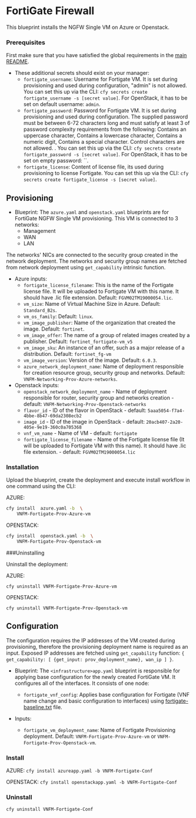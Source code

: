 # FortiGate Firewall

This blueprint installs the NGFW Single VM on Azure or Openstack.

### Prerequisites

First make sure that you have satisfied the global requirements in the [main README](../README.md).

* These additional secrets should exist on your manager:
  * `fortigate_username`: Username for Fortigate VM. It is set during provisioning and used during configuration, "admin" is not allowed. You can set this up via the CLI: `cfy secrets create fortigate_username -s [secret value]`. For OpenStack, it has to be set on default username: `admin`.
  * `fortigate_password`: Password for Fortigate VM. It is set during provisioning and used during configuration. The supplied password must be between 6-72 characters long and must satisfy at least 3 of password complexity requirements from the following: Contains an uppercase character, Contains a lowercase character, Contains a numeric digit, Contains a special character. Control characters are not allowed. . You can set this up via the CLI: `cfy secrets create fortigate_password -s [secret value]`. For OpenStack, it has to be set on empty password: ``.
  * `fortigate_license`: Content of license file, its used during provisioning to license Fortigate. You can set this up via the CLI: `cfy secrets create fortigate_license -s [secret value]`.

## Provisioning

* Blueprint: The `azure.yaml` and `openstack.yaml` blueprints are for FortiGate NGFW Single VM provisioning. This VM is connected to 3 networks:
  * Management
  * WAN
  * LAN

The networks' NICs are connected to the security group created in the network deployment. The networks and security group names are fetched from network deployment using `get_capability` intrinsic function.

* Azure inputs:
  * `fortigate_license_filename`: This is the name of the Fortigate license file. It will be uploaded to Fortigate VM with this name. It should have .lic file extension. Default: `FGVM02TM19000054.lic`.
  * `vm_size`: Name of Virtual Machine Size in Azure. Default: `Standard_B2s`.
  * `vm_os_family`: Default: `linux`.
  * `vm_image_publisher`: Name of the organization that created the image. Default: `fortinet`.
  * `vm_image_offer`: The name of a group of related images created by a publisher. Default: `fortinet_fortigate-vm_v5`
  * `vm_image_sku`: An instance of an offer, such as a major release of a distribution. Default: `fortinet_fg-vm`
  * `vm_image_version`: Version of the image. Default: `6.0.3`.
  * `azure_network_deployment_name`: Name of deployment responsible for creation resource group, security group and networks. Default: `VNFM-Networking-Prov-Azure-networks`.
* Openstack inputs:
  * `openstack_network_deployment_name` - Name of deployment responsible for router, security group and networks creation -
      default: `VNFM-Networking-Prov-Openstack-networks`
  * `flavor_id` - ID of the flavor in OpenStack - default: `5aaa5054-f7a4-4bbe-8b47-69da2308ecb2`
  * `image_id` - ID of the image in OpenStack - default: `20acb407-2a20-405e-9e19-360c0a705368`
  * `vnf_vm_name` - Name of VM - default: `fortigate`
  * `fortigate_license_filename` - Name of the Fortigate license file (It will be uploaded to Fortigate VM with this name). It should have .lic file extension. - default: `FGVM02TM19000054.lic`

### Installation

Upload the blueprint, create the deployment and execute install workflow in one command using the CLI:

AZURE:
```bash
cfy install  azure.yaml -b  \
    VNFM-Fortigate-Prov-Azure-vm
```

OPENSTACK:
```bash
cfy install  openstack.yaml -b  \
    VNFM-Fortigate-Prov-Openstack-vm
```

###Uninstalling

Uninstall the deployment:

AZURE:
```
cfy uninstall VNFM-Fortigate-Prov-Azure-vm
```

OPENSTACK:
```
cfy uninstall VNFM-Fortigate-Prov-Openstack-vm
```

## Configuration

The configuration requires the IP addresses of the VM created during provisioning, therefore the provisioning deployment name is required as an input. Exposed IP addresses are fetched using `get_capability` function: `{ get_capability: [ {get_input: prov_deployment_name}, wan_ip ] }`.

* Blueprint: The `<infrastructure>app.yaml` blueprint is responsible for applying base configuration for the newly created FortiGate VM. It configures all of the interfaces. It consists of one node:
  * `fortigate_vnf_config`: Applies base configuration for Fortigate (VNF name change and basic configuration to interfaces) using [fortigate-baseline.txt](Resources/templates/fortigate-baseline.txt) file.

* Inputs:
  * `fortigate_vm_deployment_name`: Name of Fortigate Provisioning deployment. Default: `VNFM-Fortigate-Prov-Azure-vm` or `VNFM-Fortigate-Prov-Openstack-vm`.

### Install

AZURE:
`cfy install azureapp.yaml -b VNFM-Fortigate-Conf`

OPENSTACK:
`cfy install openstackapp.yaml -b VNFM-Fortigate-Conf`

### Uninstall

`cfy uninstall VNFM-Fortigate-Conf`
